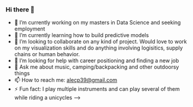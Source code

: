 ### Hi there 👋

- 🔭 I’m currently working on my masters in Data Science and seeking employment
- 🌱 I’m currently learning how to build predictive models
- 👯 I’m looking to collaborate on any kind of project. Would love to work on my visualization skills and do anything involving logisitics, supply chains or human behavior. 
- 🤔 I’m looking for help with career positioning and finding a new job
- 💬 Ask me about music, camping/backpacking and other outdoorsy things
- 📫 How to reach me: alecp39@gmail.com
- ⚡ Fun fact: I play multiple instruments and can play several of them while riding a unicycles
-->
